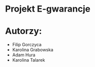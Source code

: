 # Projekt E-gwarancje

# Autorzy:
* Filip Gorczyca
* Karolina Grabowska
* Adam Hura
* Karolina Talarek
